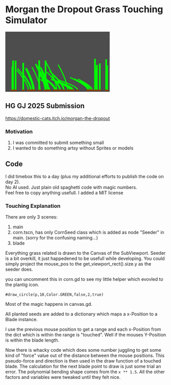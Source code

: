 # Morgan the Dropout Grass Touching Simulator
![alt text](image.png)

## HG GJ 2025 Submission
https://domestic-cats.itch.io/morgan-the-dropout
### Motivation
1. I was committed to submit something small
1. I wanted to do something artsy without Sprites or models


## Code
I did timebox this to a day (plus my additional efforts to publish the code on day 2).  
No AI used. Just plain old spaghetti code with magic numbers.  
Feel free to copy anything usefull. I added a MIT license

### Touching Explanation
There are only 3 scenes:
1. main
2. corn.tscn, has only CornSeed class which is added as node "Seeder" in main. (sorry for the confusing naming...)
3. blade

Everything grass related is drawn to the Canvas of the SubViewport.
Seeder is a bit overkill, it just happedened to be usefull while developing. You could simply project the mouse_pos to the get_viewport_rect().size.y as the seeder does.

you can uncomment this in corn.gd to see my little helper which evovled to the plantig icon.
```
#draw_circle(p,10,Color.GREEN,false,2,true)
```

Most of the magic happens in canvas.gd.

All planted seeds are added to a dictionary which maps a x-Position to a Blade instance.

I use the previous mouse position to get a range and each x-Position from the dict which is within the range is "touched". Well if the mouses Y-Position is within the blade length.

Now there is whacky code which does some number juggling to get some kind of "force" value out of the distance between the mouse positions. This pseudo-force and direction is then used in the draw function of a touched blade. The calculation for the next blade point to draw is just some trial an error. The polynomial bending shape comes from the `x ** 1.5`. All the other factors and variables were tweaked until they felt nice.
